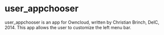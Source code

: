 user_appchooser
======

user_appchooser is an app for Owncloud, written by Christian Brinch, 
DeIC, 2014. This app allows the user to customize the left menu bar.

